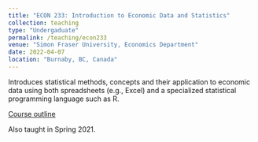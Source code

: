 ```yaml
---
title: "ECON 233: Introduction to Economic Data and Statistics"
collection: teaching
type: "Undergaduate"
permalink: /teaching/econ233
venue: "Simon Fraser University, Economics Department"
date: 2022-04-07
location: "Burnaby, BC, Canada"
---
```


Introduces statistical methods, concepts and their application to economic data
using both spreadsheets (e.g., Excel) and a specialized statistical programming
language such as R. 

[Course outline](https://www.sfu.ca/outlines.html?2021/fall/econ/233/d100)

Also taught in Spring 2021.
